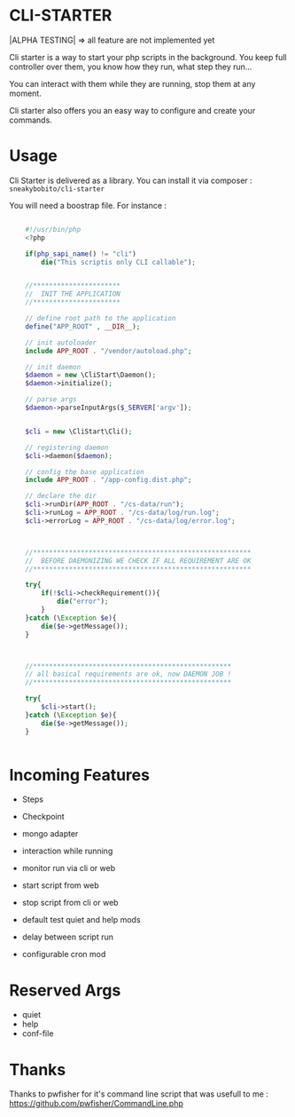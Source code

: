 CLI-STARTER
===========

|ALPHA TESTING| => all feature are not implemented yet

Cli starter is a way to start your php scripts in the background.
You keep full controller over them, you know how they run, what step they run...

You can interact with them while they are running, stop them at any moment.

Cli starter also offers you an easy way to configure and create your commands.



Usage
=====

Cli Starter is delivered as a library. You can install it via composer : ``sneakybobito/cli-starter``

You will need a boostrap file. For instance :

````php

    #!/usr/bin/php
    <?php

    if(php_sapi_name() != "cli")
        die("This scriptis only CLI callable");


    //**********************
    //  INIT THE APPLICATION
    //**********************

    // define root path to the application
    define("APP_ROOT" , __DIR__);

    // init autoloader
    include APP_ROOT . "/vendor/autoload.php";

    // init daemon
    $daemon = new \CliStart\Daemon();
    $daemon->initialize();

    // parse args
    $daemon->parseInputArgs($_SERVER['argv']);


    $cli = new \CliStart\Cli();

    // registering daemon
    $cli->daemon($daemon);

    // config the base application
    include APP_ROOT . "/app-config.dist.php";

    // declare the dir
    $cli->runDir(APP_ROOT . "/cs-data/run");
    $cli->runLog = APP_ROOT . "/cs-data/log/run.log";
    $cli->errorLog = APP_ROOT . "/cs-data/log/error.log";



    //*******************************************************
    //  BEFORE DAEMONIZING WE CHECK IF ALL REQUIREMENT ARE OK
    //*******************************************************

    try{
        if(!$cli->checkRequirement()){
            die("error");
        }
    }catch (\Exception $e){
        die($e->getMessage());
    }



    //**************************************************
    // all basical requirements are ok, now DAEMON JOB !
    //**************************************************

    try{
        $cli->start();
    }catch (\Exception $e){
        die($e->getMessage());
    }



````



Incoming Features
==================

* Steps
* Checkpoint
* mongo adapter
* interaction while running

* monitor run via cli or web 
* start script from web
* stop script from cli or web
* default test quiet and help mods
* delay between script run
* configurable cron mod


Reserved Args
=============

* quiet
* help
* conf-file

Thanks
======

Thanks to pwfisher for it's command line script that was usefull to me : https://github.com/pwfisher/CommandLine.php